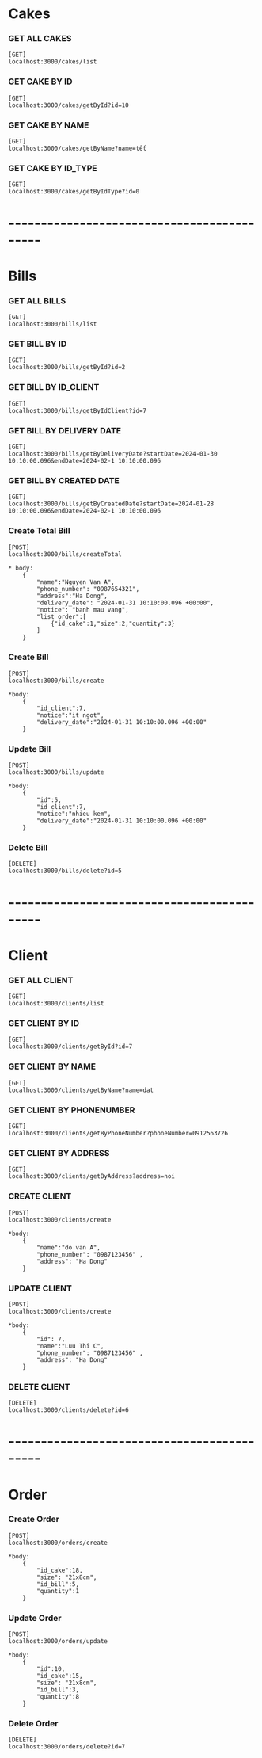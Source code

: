 # Cakes

### GET ALL CAKES
```
[GET] 
localhost:3000/cakes/list
```

### GET CAKE BY ID
```
[GET] 
localhost:3000/cakes/getById?id=10
```

### GET CAKE BY NAME
```
[GET] 
localhost:3000/cakes/getByName?name=tết
```

### GET CAKE BY ID_TYPE
```
[GET] 
localhost:3000/cakes/getByIdType?id=0
```

# -------------------------------------------

# Bills

### GET ALL BILLS
```
[GET] 
localhost:3000/bills/list
```

### GET BILL BY ID
```
[GET] 
localhost:3000/bills/getById?id=2
```

### GET BILL BY ID_CLIENT
```
[GET] 
localhost:3000/bills/getByIdClient?id=7
```

### GET BILL BY DELIVERY DATE
```
[GET] 
localhost:3000/bills/getByDeliveryDate?startDate=2024-01-30 10:10:00.096&endDate=2024-02-1 10:10:00.096
```

### GET BILL BY CREATED DATE
```
[GET] 
localhost:3000/bills/getByCreatedDate?startDate=2024-01-28 10:10:00.096&endDate=2024-02-1 10:10:00.096
```

### Create Total Bill

```
[POST] 
localhost:3000/bills/createTotal

* body: 
    {
        "name":"Nguyen Van A",
        "phone_number": "0987654321",
        "address":"Ha Dong",
        "delivery_date": "2024-01-31 10:10:00.096 +00:00",
        "notice": "banh mau vang",
        "list_order":[
            {"id_cake":1,"size":2,"quantity":3}
        ]
    }
```

### Create Bill
```
[POST] 
localhost:3000/bills/create

*body:
    {
        "id_client":7,
        "notice":"it ngot",
        "delivery_date":"2024-01-31 10:10:00.096 +00:00"
    }
```

### Update Bill
```
[POST] 
localhost:3000/bills/update

*body:
    {
        "id":5,
        "id_client":7,
        "notice":"nhieu kem",
        "delivery_date":"2024-01-31 10:10:00.096 +00:00"
    }
```

### Delete Bill
```
[DELETE] 
localhost:3000/bills/delete?id=5
```

# -------------------------------------------

# Client

### GET ALL CLIENT
```
[GET] 
localhost:3000/clients/list
```

### GET CLIENT BY ID
```
[GET] 
localhost:3000/clients/getById?id=7
```

### GET CLIENT BY NAME
```
[GET] 
localhost:3000/clients/getByName?name=dat
```

### GET CLIENT BY PHONENUMBER
```
[GET] 
localhost:3000/clients/getByPhoneNumber?phoneNumber=0912563726
```

### GET CLIENT BY ADDRESS
```
[GET] 
localhost:3000/clients/getByAddress?address=noi
```

### CREATE CLIENT
```
[POST]
localhost:3000/clients/create

*body:
    {
        "name":"do van A",
        "phone_number": "0987123456" ,
        "address": "Ha Dong"
    }
```

### UPDATE CLIENT
```
[POST]
localhost:3000/clients/create

*body:
    {
        "id": 7,
        "name":"Luu Thi C",
        "phone_number": "0987123456" ,
        "address": "Ha Dong"
    }
```

### DELETE CLIENT
```
[DELETE]
localhost:3000/clients/delete?id=6
```

# -------------------------------------------

# Order

### Create Order
```
[POST]
localhost:3000/orders/create

*body:
    {
        "id_cake":18,
        "size": "21x8cm",
        "id_bill":5,
        "quantity":1
    }
```

### Update Order
```
[POST]
localhost:3000/orders/update

*body:
    {
        "id":10,
        "id_cake":15,
        "size": "21x8cm",
        "id_bill":3,
        "quantity":8
    }
```

### Delete Order
```
[DELETE]
localhost:3000/orders/delete?id=7
```